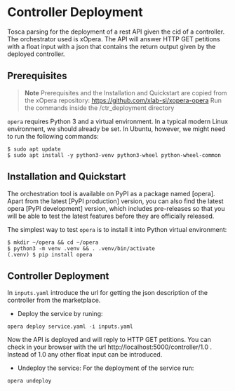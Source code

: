 # Controller Deployment
Tosca parsing for the deployment of a rest API given the cid of a controller. The orchestrator used is xOpera. The API will answer HTTP GET petitions with a float input with a json that contains the return output given by the deployed controller.

## Prerequisites
> **Note** Prerequisites and the Installation and Quickstart are copied from the xOpera repository: https://github.com/xlab-si/xopera-opera
> Run the commands inside the /ctr_deployment directory

`opera` requires Python 3 and a virtual environment. 
In a typical modern Linux environment, we should already be set. 
In Ubuntu, however, we might need to run the following commands:

```console
$ sudo apt update
$ sudo apt install -y python3-venv python3-wheel python-wheel-common
```
## Installation and Quickstart
The orchestration tool is available on PyPI as a package named [opera]. 
Apart from the latest [PyPI production] version, you can also find the latest opera [PyPI development] version, which 
includes pre-releases so that you will be able to test the latest features before they are officially released.

The simplest way to test `opera` is to install it into Python virtual environment:

```console
$ mkdir ~/opera && cd ~/opera
$ python3 -m venv .venv && . .venv/bin/activate
(.venv) $ pip install opera
```

## Controller Deployment
In `inputs.yaml` introduce the url for getting the json description of the controller from the marketplace.

* Deploy the service by runing:
```console
opera deploy service.yaml -i inputs.yaml
```
Now the API is deployed and will reply to HTTP GET petitions. You can check in your browser with the url http://localhost:5000/controller/1.0 . Instead of 1.0 any other float input can be introduced.

* Undeploy the service:
For the deployment of the service run:
```console
opera undeploy
```